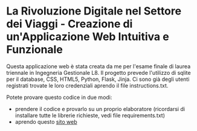 # La Rivoluzione Digitale nel Settore dei Viaggi - Creazione di un'Applicazione Web Intuitiva e Funzionale
Questa applicazione web è stata creata da me per l'esame finale di laurea triennale in Ingegneria Gestionale L8.
Il progetto prevede l'utilizzo di sqlite per il database, CSS, HTML5, Python, Flask, Jinja.
Ci sono già degli utenti registrati trovate le loro credenziali aprendo il file instructions.txt.

Potete provare questo codice in due modi:
  - prendere il codice e provarlo su un proprio elaboratore (ricordarsi di installare tutte le librerie richieste, vedi file requirements.txt)
  - aprendo questo [sito web](http://steeedd.pythonanywhere.com)